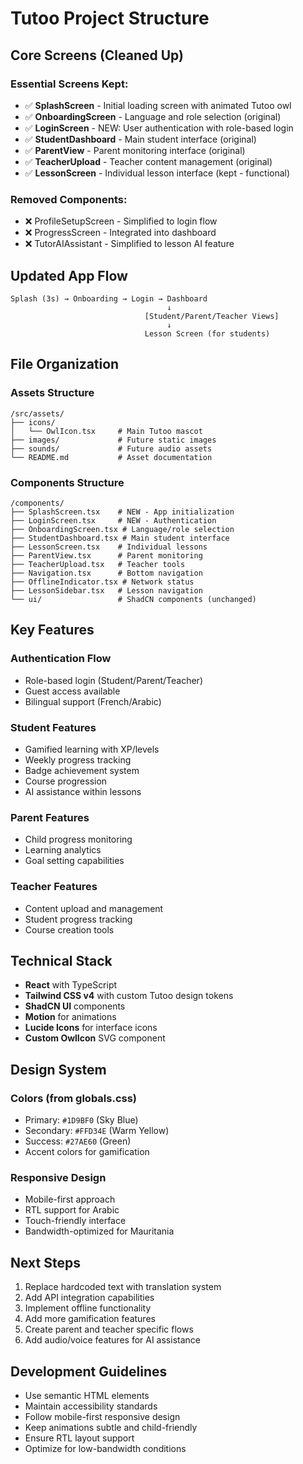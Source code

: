 # Tutoo Project Structure

## Core Screens (Cleaned Up)

### Essential Screens Kept:
- ✅ **SplashScreen** - Initial loading screen with animated Tutoo owl
- ✅ **OnboardingScreen** - Language and role selection (original)  
- ✅ **LoginScreen** - NEW: User authentication with role-based login
- ✅ **StudentDashboard** - Main student interface (original)
- ✅ **ParentView** - Parent monitoring interface (original)
- ✅ **TeacherUpload** - Teacher content management (original)
- ✅ **LessonScreen** - Individual lesson interface (kept - functional)

### Removed Components:
- ❌ ProfileSetupScreen - Simplified to login flow
- ❌ ProgressScreen - Integrated into dashboard  
- ❌ TutorAIAssistant - Simplified to lesson AI feature

## Updated App Flow

```
Splash (3s) → Onboarding → Login → Dashboard
                                   ↓
                              [Student/Parent/Teacher Views]
                                   ↓
                              Lesson Screen (for students)
```

## File Organization

### Assets Structure
```
/src/assets/
├── icons/
│   └── OwlIcon.tsx     # Main Tutoo mascot
├── images/             # Future static images
├── sounds/             # Future audio assets  
└── README.md           # Asset documentation
```

### Components Structure
```
/components/
├── SplashScreen.tsx    # NEW - App initialization
├── LoginScreen.tsx     # NEW - Authentication
├── OnboardingScreen.tsx # Language/role selection
├── StudentDashboard.tsx # Main student interface
├── LessonScreen.tsx    # Individual lessons
├── ParentView.tsx      # Parent monitoring
├── TeacherUpload.tsx   # Teacher tools
├── Navigation.tsx      # Bottom navigation
├── OfflineIndicator.tsx # Network status
├── LessonSidebar.tsx   # Lesson navigation
└── ui/                 # ShadCN components (unchanged)
```

## Key Features

### Authentication Flow
- Role-based login (Student/Parent/Teacher)
- Guest access available
- Bilingual support (French/Arabic)

### Student Features
- Gamified learning with XP/levels
- Weekly progress tracking
- Badge achievement system
- Course progression
- AI assistance within lessons

### Parent Features
- Child progress monitoring
- Learning analytics
- Goal setting capabilities

### Teacher Features
- Content upload and management
- Student progress tracking
- Course creation tools

## Technical Stack

- **React** with TypeScript
- **Tailwind CSS v4** with custom Tutoo design tokens
- **ShadCN UI** components
- **Motion** for animations
- **Lucide Icons** for interface icons
- **Custom OwlIcon** SVG component

## Design System

### Colors (from globals.css)
- Primary: `#1D9BF0` (Sky Blue)
- Secondary: `#FFD34E` (Warm Yellow) 
- Success: `#27AE60` (Green)
- Accent colors for gamification

### Responsive Design
- Mobile-first approach
- RTL support for Arabic
- Touch-friendly interface
- Bandwidth-optimized for Mauritania

## Next Steps

1. Replace hardcoded text with translation system
2. Add API integration capabilities
3. Implement offline functionality
4. Add more gamification features
5. Create parent and teacher specific flows
6. Add audio/voice features for AI assistance

## Development Guidelines

- Use semantic HTML elements
- Maintain accessibility standards
- Follow mobile-first responsive design
- Keep animations subtle and child-friendly
- Ensure RTL layout support
- Optimize for low-bandwidth conditions
